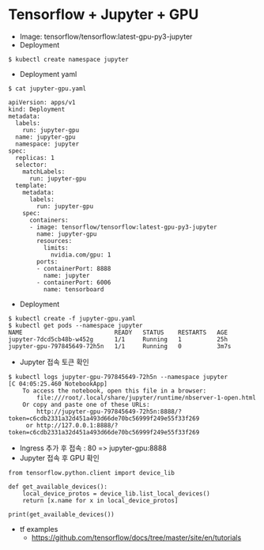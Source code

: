 # Tensorflow + Jupyter + GPU

- Image: tensorflow/tensorflow:latest-gpu-py3-jupyter
- Deployment
```
$ kubectl create namespace jupyter
```
- Deployment yaml
```
$ cat jupyter-gpu.yaml

apiVersion: apps/v1
kind: Deployment
metadata:
  labels:
    run: jupyter-gpu
  name: jupyter-gpu
  namespace: jupyter
spec:
  replicas: 1
  selector:
    matchLabels:
      run: jupyter-gpu
  template:
    metadata:
      labels:
        run: jupyter-gpu
    spec:
      containers: 
      - image: tensorflow/tensorflow:latest-gpu-py3-jupyter
        name: jupyter-gpu
        resources: 
          limits: 
            nvidia.com/gpu: 1 
        ports:
        - containerPort: 8888
          name: jupyter
        - containerPort: 6006
          name: tensorboard
```
- Deployment
```
$ kubectl create -f jupyter-gpu.yaml
$ kubectl get pods --namespace jupyter
NAME                          READY   STATUS    RESTARTS   AGE
jupyter-7dcd5cb48b-w452g      1/1     Running   1          25h
jupyter-gpu-797845649-72h5n   1/1     Running   0          3m7s
```

- Jupyter 접속 토큰 확인
```
$ kubectl logs jupyter-gpu-797845649-72h5n --namespace jupyter
[C 04:05:25.460 NotebookApp]     
    To access the notebook, open this file in a browser:
        file:///root/.local/share/jupyter/runtime/nbserver-1-open.html
    Or copy and paste one of these URLs:
        http://jupyter-gpu-797845649-72h5n:8888/?token=c6cdb2331a32d451a493d66de70bc56999f249e55f33f269
     or http://127.0.0.1:8888/?token=c6cdb2331a32d451a493d66de70bc56999f249e55f33f269
```
- Ingress 추가 후 접속 : 80 => jupyter-gpu:8888
- Jupyter 접속 후 GPU 확인 
```
from tensorflow.python.client import device_lib

def get_available_devices():
    local_device_protos = device_lib.list_local_devices()
    return [x.name for x in local_device_protos]

print(get_available_devices())
```

- tf examples
  - https://github.com/tensorflow/docs/tree/master/site/en/tutorials
